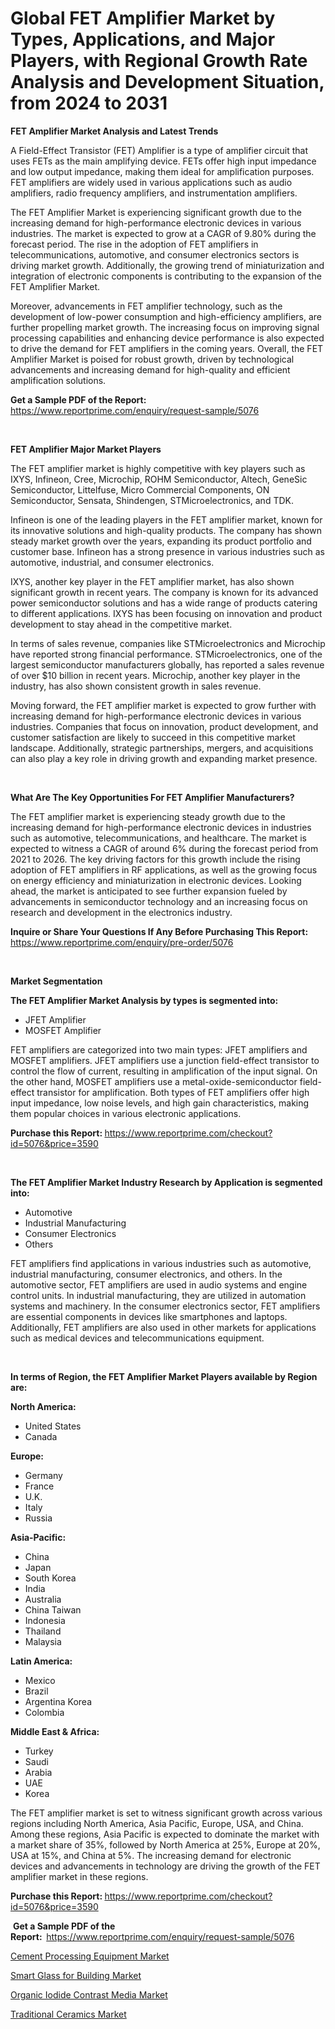 <p><h1>Global FET Amplifier Market by Types, Applications, and Major Players, with Regional Growth Rate Analysis and Development Situation, from 2024 to 2031</h1></p><p><strong>FET Amplifier Market Analysis and Latest Trends</strong></p>
<p><p>A Field-Effect Transistor (FET) Amplifier is a type of amplifier circuit that uses FETs as the main amplifying device. FETs offer high input impedance and low output impedance, making them ideal for amplification purposes. FET amplifiers are widely used in various applications such as audio amplifiers, radio frequency amplifiers, and instrumentation amplifiers.</p><p>The FET Amplifier Market is experiencing significant growth due to the increasing demand for high-performance electronic devices in various industries. The market is expected to grow at a CAGR of 9.80% during the forecast period. The rise in the adoption of FET amplifiers in telecommunications, automotive, and consumer electronics sectors is driving market growth. Additionally, the growing trend of miniaturization and integration of electronic components is contributing to the expansion of the FET Amplifier Market.</p><p>Moreover, advancements in FET amplifier technology, such as the development of low-power consumption and high-efficiency amplifiers, are further propelling market growth. The increasing focus on improving signal processing capabilities and enhancing device performance is also expected to drive the demand for FET amplifiers in the coming years. Overall, the FET Amplifier Market is poised for robust growth, driven by technological advancements and increasing demand for high-quality and efficient amplification solutions.</p></p>
<p><strong>Get a Sample PDF of the Report:&nbsp;</strong> <a href="https://www.reportprime.com/enquiry/request-sample/5076">https://www.reportprime.com/enquiry/request-sample/5076</a></p>
<p>&nbsp;</p>
<p><strong>FET Amplifier Major Market Players</strong></p>
<p><p>The FET amplifier market is highly competitive with key players such as IXYS, Infineon, Cree, Microchip, ROHM Semiconductor, Altech, GeneSic Semiconductor, Littelfuse, Micro Commercial Components, ON Semiconductor, Sensata, Shindengen, STMicroelectronics, and TDK. </p><p>Infineon is one of the leading players in the FET amplifier market, known for its innovative solutions and high-quality products. The company has shown steady market growth over the years, expanding its product portfolio and customer base. Infineon has a strong presence in various industries such as automotive, industrial, and consumer electronics.</p><p>IXYS, another key player in the FET amplifier market, has also shown significant growth in recent years. The company is known for its advanced power semiconductor solutions and has a wide range of products catering to different applications. IXYS has been focusing on innovation and product development to stay ahead in the competitive market.</p><p>In terms of sales revenue, companies like STMicroelectronics and Microchip have reported strong financial performance. STMicroelectronics, one of the largest semiconductor manufacturers globally, has reported a sales revenue of over $10 billion in recent years. Microchip, another key player in the industry, has also shown consistent growth in sales revenue.</p><p>Moving forward, the FET amplifier market is expected to grow further with increasing demand for high-performance electronic devices in various industries. Companies that focus on innovation, product development, and customer satisfaction are likely to succeed in this competitive market landscape. Additionally, strategic partnerships, mergers, and acquisitions can also play a key role in driving growth and expanding market presence.</p></p>
<p>&nbsp;</p>
<p><strong>What Are The Key Opportunities For FET Amplifier Manufacturers?</strong></p>
<p><p>The FET amplifier market is experiencing steady growth due to the increasing demand for high-performance electronic devices in industries such as automotive, telecommunications, and healthcare. The market is expected to witness a CAGR of around 6% during the forecast period from 2021 to 2026. The key driving factors for this growth include the rising adoption of FET amplifiers in RF applications, as well as the growing focus on energy efficiency and miniaturization in electronic devices. Looking ahead, the market is anticipated to see further expansion fueled by advancements in semiconductor technology and an increasing focus on research and development in the electronics industry.</p></p>
<p><strong>Inquire or Share Your Questions If Any Before Purchasing This Report:</strong> <a href="https://www.reportprime.com/enquiry/pre-order/5076">https://www.reportprime.com/enquiry/pre-order/5076</a></p>
<p>&nbsp;</p>
<p><strong>Market Segmentation</strong></p>
<p><strong>The FET Amplifier Market Analysis by types is segmented into:</strong></p>
<p><ul><li>JFET Amplifier</li><li>MOSFET Amplifier</li></ul></p>
<p><p>FET amplifiers are categorized into two main types: JFET amplifiers and MOSFET amplifiers. JFET amplifiers use a junction field-effect transistor to control the flow of current, resulting in amplification of the input signal. On the other hand, MOSFET amplifiers use a metal-oxide-semiconductor field-effect transistor for amplification. Both types of FET amplifiers offer high input impedance, low noise levels, and high gain characteristics, making them popular choices in various electronic applications.</p></p>
<p><strong>Purchase this Report:&nbsp;</strong><a href="https://www.reportprime.com/checkout?id=5076&price=3590">https://www.reportprime.com/checkout?id=5076&price=3590</a></p>
<p>&nbsp;</p>
<p><strong>The FET Amplifier Market Industry Research by Application is segmented into:</strong></p>
<p><ul><li>Automotive</li><li>Industrial Manufacturing</li><li>Consumer Electronics</li><li>Others</li></ul></p>
<p><p>FET amplifiers find applications in various industries such as automotive, industrial manufacturing, consumer electronics, and others. In the automotive sector, FET amplifiers are used in audio systems and engine control units. In industrial manufacturing, they are utilized in automation systems and machinery. In the consumer electronics sector, FET amplifiers are essential components in devices like smartphones and laptops. Additionally, FET amplifiers are also used in other markets for applications such as medical devices and telecommunications equipment.</p></p>
<p>&nbsp;</p>
<p><strong>In terms of Region, the FET Amplifier Market Players available by Region are:</strong></p>
<p>
    <p> <strong> North America: </strong>
        <ul>
            <li>United States</li>
            <li>Canada</li>
        </ul>
        </p> 
    <p> <strong> Europe: </strong>
        <ul>
            <li>Germany</li>
            <li>France</li>
            <li>U.K.</li>
            <li>Italy</li>
            <li>Russia</li>
        </ul>
        </p> 
    <p> <strong> Asia-Pacific: </strong>
        <ul>
            <li>China</li>
            <li>Japan</li>
            <li>South Korea</li>
            <li>India</li>
            <li>Australia</li>
            <li>China Taiwan</li>
            <li>Indonesia</li>
            <li>Thailand</li>
            <li>Malaysia</li>
        </ul>
        </p> 
    <p> <strong> Latin America: </strong>
        <ul>
            <li>Mexico</li>
            <li>Brazil</li>
            <li>Argentina Korea</li>
            <li>Colombia</li>
        </ul>
        </p> 
    <p> <strong> Middle East & Africa: </strong>
        <ul>
            <li>Turkey</li>
            <li>Saudi</li>
            <li>Arabia</li>
            <li>UAE</li>
            <li>Korea</li>
        </ul>
    </p>
    </p>
<p><p>The FET amplifier market is set to witness significant growth across various regions including North America, Asia Pacific, Europe, USA, and China. Among these regions, Asia Pacific is expected to dominate the market with a market share of 35%, followed by North America at 25%, Europe at 20%, USA at 15%, and China at 5%. The increasing demand for electronic devices and advancements in technology are driving the growth of the FET amplifier market in these regions.</p></p>
<p><strong>Purchase this Report: </strong><a href="https://www.reportprime.com/checkout?id=5076&price=3590">https://www.reportprime.com/checkout?id=5076&price=3590</a></p>
<p>&nbsp;<strong>Get a Sample PDF of the Report:&nbsp;&nbsp;</strong><a href="https://www.reportprime.com/enquiry/request-sample/5076">https://www.reportprime.com/enquiry/request-sample/5076</a></p>
<p><strong></strong></p>
<p><p><a href="https://view.publitas.com/reportprime-1/cement-processing-equipment-market-challenges-opportunities-and-growth-drivers-and-major-market-players-forecasted-for-period-from-2024-2031/">Cement Processing Equipment Market</a></p><p><a href="https://www.linkedin.com/pulse/smart-glass-building-market-analysis-examines-its-scope-growth-5u7qe?trackingId=BAid3t5ypqnLklgjJ9esRw%3D%3D">Smart Glass for Building Market</a></p><p><a href="https://www.linkedin.com/pulse/global-organic-iodide-contrast-media-market-size-trends-insights-kd7ye?trackingId=41mnr9PUlYp2Txib3Edrkg%3D%3D">Organic Iodide Contrast Media Market</a></p><p><a href="https://unruly-ladybug-44b.notion.site/Traditional-Ceramics-Market-Research-Report-Forecasted-for-Period-from-2024-2031-by-Market-Type--afebbf03b9a8442599e7ddb377e6b5d0">Traditional Ceramics Market</a></p></p>